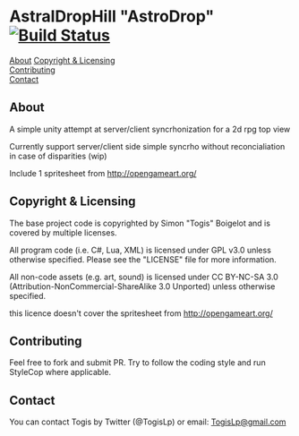 # AstralDropHill "AstroDrop" [![Build Status](https://travis-ci.org/sboigelot/AstralDropHill.svg)](https://travis-ci.org/sboigelot/AstralDropHill)

[About](#about)
[Copyright & Licensing](#copyright--licensing)  
[Contributing](#contributing)  
[Contact](#contact) 

## About  

A simple unity attempt at server/client syncrhonization for a 2d rpg top view

Currently support server/client side simple syncrho without reconcialiation in case of disparities (wip)

Include 1 spritesheet from http://opengameart.org/

## Copyright & Licensing

The base project code is copyrighted by Simon "Togis" Boigelot and
is covered by multiple licenses.

All program code (i.e. C#, Lua, XML) is licensed under GPL v3.0 unless otherwise
specified.  Please see the "LICENSE" file for more information.

All non-code assets (e.g. art, sound) is licensed under CC BY-NC-SA 3.0
(Attribution-NonCommercial-ShareAlike 3.0 Unported) unless otherwise specified.

this licence doesn't cover the spritesheet from http://opengameart.org/

## Contributing

Feel free to fork and submit PR. Try to follow the coding style and run StyleCop where applicable.

## Contact

You can contact Togis by Twitter (@TogisLp) or email:
    TogisLp@gmail.com

